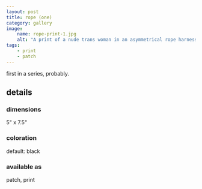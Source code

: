 ```yaml
---
layout: post
title: rope (one)
category: gallery
image: 
    name: rope-print-1.jpg
    alt: "A print of a nude trans woman in an asymmetrical rope harness."
tags:
    - print
    - patch
---
```


first in a series, probably.

## details

### dimensions

5" x 7.5"

### coloration

default: black

### available as

patch, print